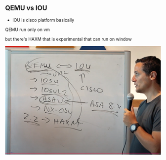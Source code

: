 ## QEMU vs IOU

- IOU is cisco platform basically

QEMU run only on vm 

but there's HAXM that is experimental that can run on window

![Pasted image 20241201144510.png](../../images/Pasted%20image%2020241201144510.png)
